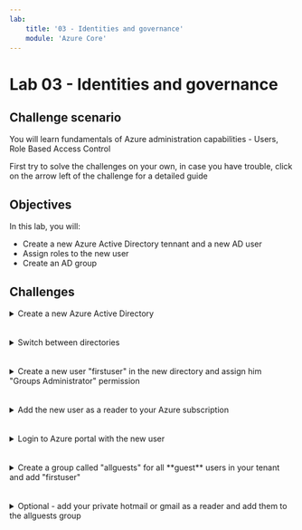 ```yaml
---
lab:
    title: '03 - Identities and governance'
    module: 'Azure Core'
---
```


# Lab 03 - Identities and governance

## Challenge scenario

You will learn fundamentals of Azure administration capabilities - Users, Role Based Access Control

First try to solve the challenges on your own, in case you have trouble, click on the arrow left of the challenge for a detailed guide

## Objectives

In this lab, you will:

+ Create a new Azure Active Directory tennant and a new AD user
+ Assign roles to the new user
+ Create an AD group



## Challenges



<details>
  <summary markdown="span">Create a new Azure Active Directory</summary>


1. Sign in to the [**Azure portal**](http://portal.azure.com).

1. In the Azure portal, search for and select **Azure Active Directory**:
1. Select **Manage tennants** and clikc Create:
1. Select Azure Active Directory and click Next: Configuration
1. Select a globaly unique name for your domain (note - it cannot be changed later!). The name will be <yourname>.onmicrosoft.com

    ![image](../Images/03_01.png)

</details>
<br/><br/>

<details>
  <summary markdown="span">Switch between directories</summary>

1. Click on the wheels icon top right

   ![image](../Images/03_02.png)

</details>
<br/><br/>




<details>
  <summary markdown="span">Create a new user "firstuser" in the new directory and assign him "Groups Administrator" permission</summary>

1. In the Azure portal, search for and select **Azure Active Directory**:
1. Make sure the right directory is created
1. Click Users in the left menu, New user, Create new user
1. Type the following values

    |Name|Value|
    |---|---|
    |User principal name| firstuser |
    |Display name| First User |

    ![image](../Images/03_03.png)

1. Click Next: Properties (you can fill optional infor)
1. Click Next: Asignments
1. Add Role and search for "Groups Administrator" and click select

    ![image](../Images/03_04.png)

1. Review + Create
1. alternatively, you can add group after the user is created via Assigned roles


    ![image](../Images/03_05.png)

  Note that we cannot add any Azure permission, since the thew Active Directory does not contain any subscriptions

</details>
<br/><br/>

<details>
  <summary markdown="span">Add the new user as a reader to your Azure subscription</summary>

1. Switch back to your original directory
1. Go to Subscriptions and choose your subscription
1. In the left menu, and click next

    ![image](../Images/03_06.png)

1. Click select Members and search for firstuser@<yourdomain>.onmicrosoft.com. Dobule click to select

    ![image](../Images/03_07.png)
1. Review + Assign



</details>
<br/><br/>

<details>
  <summary markdown="span">Login to Azure portal with the new user</summary>


1. Open an in private window
1. Navigate to portal.azure.com
1. Login (and change password if needed)
1. Switch directory to the directory with the subscription
1. View the subscription
1. Close the browser

</details>
<br/><br/>

<details>
  <summary markdown="span">Create a group called "allguests" for all **guest** users in your tenant and add "firstuser"</summary>

1. In the Azure portal, search for and select **Azure Active Directory**
1. Select Groups, New Group

    ![image](../Images/03_08.png)

1. Select allguests group and select Members in left menu
1. Select Add Members and find firstuser

    ![image](../Images/03_09.png)

</details>
<br/><br/>

<details>
  <summary markdown="span">Optional - add your private hotmail or gmail as a reader and add them to the allguests group</summary>



</details>


